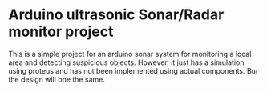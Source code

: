 <h1>Arduino ultrasonic Sonar/Radar monitor project</h1>

This is a simple project for an arduino sonar system for monitoring a local area and detecting suspicious objects.
However, it just has a simulation using proteus and has not been implemented using actual components. Bur the design will bne the same.

